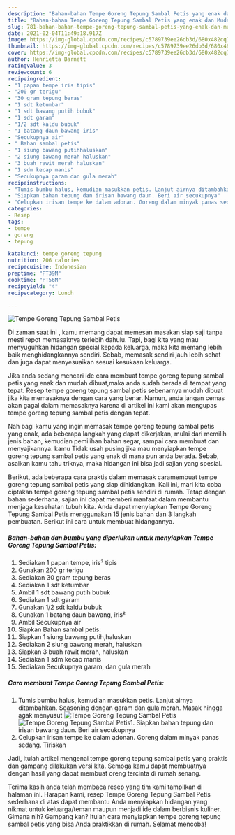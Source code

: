 ```yaml
---
description: "Bahan-bahan Tempe Goreng Tepung Sambal Petis yang enak dan Mudah Dibuat"
title: "Bahan-bahan Tempe Goreng Tepung Sambal Petis yang enak dan Mudah Dibuat"
slug: 781-bahan-bahan-tempe-goreng-tepung-sambal-petis-yang-enak-dan-mudah-dibuat
date: 2021-02-04T11:49:18.917Z
image: https://img-global.cpcdn.com/recipes/c5789739ee26db3d/680x482cq70/tempe-goreng-tepung-sambal-petis-foto-resep-utama.jpg
thumbnail: https://img-global.cpcdn.com/recipes/c5789739ee26db3d/680x482cq70/tempe-goreng-tepung-sambal-petis-foto-resep-utama.jpg
cover: https://img-global.cpcdn.com/recipes/c5789739ee26db3d/680x482cq70/tempe-goreng-tepung-sambal-petis-foto-resep-utama.jpg
author: Henrietta Barnett
ratingvalue: 3
reviewcount: 6
recipeingredient:
- "1 papan tempe iris tipis"
- "200 gr terigu"
- "30 gram tepung beras"
- "1 sdt ketumbar"
- "1 sdt bawang putih bubuk"
- "1 sdt garam"
- "1/2 sdt kaldu bubuk"
- "1 batang daun bawang iris"
- "Secukupnya air"
- " Bahan sambal petis"
- "1 siung bawang putihhaluskan"
- "2 siung bawang merah haluskan"
- "3 buah rawit merah haluskan"
- "1 sdm kecap manis"
- "Secukupnya garam dan gula merah"
recipeinstructions:
- "Tumis bumbu halus, kemudian masukkan petis. Lanjut airnya ditambahkan. Seasoning dengan garam dan gula merah. Masak hingga agak menyusut"
- "Siapkan bahan tepung dan irisan bawang daun. Beri air secukupnya"
- "Celupkan irisan tempe ke dalam adonan. Goreng dalam minyak panas sedang. Tiriskan"
categories:
- Resep
tags:
- tempe
- goreng
- tepung

katakunci: tempe goreng tepung 
nutrition: 206 calories
recipecuisine: Indonesian
preptime: "PT39M"
cooktime: "PT56M"
recipeyield: "4"
recipecategory: Lunch

---
```



![Tempe Goreng Tepung Sambal Petis](https://img-global.cpcdn.com/recipes/c5789739ee26db3d/680x482cq70/tempe-goreng-tepung-sambal-petis-foto-resep-utama.jpg)

Di zaman  saat ini , kamu memang dapat memesan masakan siap saji tanpa mesti repot memasaknya terlebih dahulu. Tapi, bagi kita yang mau menyuguhkan hidangan special kepada keluarga, maka kita memang lebih baik menghidangkannya sendiri. Sebab, memasak sendiri jauh lebih sehat dan juga dapat menyesuaikan sesuai kesukaan keluarga.

Jika anda sedang mencari ide cara membuat tempe goreng tepung sambal petis yang enak dan mudah dibuat,maka anda sudah berada di tempat yang tepat. Resep tempe goreng tepung sambal petis  sebenarnya mudah dibuat jika kita memasaknya dengan cara yang benar. Namun, anda jangan cemas akan gagal dalam memasaknya 
karena di artikel ini kami akan mengupas tempe goreng tepung sambal petis dengan tepat.  



Nah bagi kamu yang ingin memasak tempe goreng tepung sambal petis yang enak, ada beberapa langkah yang dapat dikerjakan, mulai dari memilih jenis bahan, kemudian pemilihan bahan segar, sampai cara membuat dan menyajikannya. kamu Tidak usah pusing jika mau menyiapkan tempe goreng tepung sambal petis yang enak di mana pun anda berada. Sebab, asalkan kamu  tahu triknya, maka hidangan ini bisa jadi sajian yang spesial.

Berikut, ada beberapa cara praktis  dalam memasak caramembuat tempe goreng tepung sambal petis yang siap dihidangkan. Kali ini, mari kita coba ciptakan tempe goreng tepung sambal petis sendiri di rumah. Tetap dengan bahan sederhana, sajian ini dapat memberi manfaat dalam membantu menjaga kesehatan tubuh kita. Anda dapat menyiapkan Tempe Goreng Tepung Sambal Petis menggunakan 15 jenis bahan dan 3 langkah pembuatan. Berikut ini cara untuk membuat hidangannya.

<!--inarticleads1-->

##### Bahan-bahan dan bumbu yang diperlukan untuk menyiapkan Tempe Goreng Tepung Sambal Petis:

1. Sediakan 1 papan tempe, iris² tipis
1. Gunakan 200 gr terigu
1. Sediakan 30 gram tepung beras
1. Sediakan 1 sdt ketumbar
1. Ambil 1 sdt bawang putih bubuk
1. Sediakan 1 sdt garam
1. Gunakan 1/2 sdt kaldu bubuk
1. Gunakan 1 batang daun bawang, iris²
1. Ambil Secukupnya air
1. Siapkan  Bahan sambal petis:
1. Siapkan 1 siung bawang putih,haluskan
1. Sediakan 2 siung bawang merah, haluskan
1. Siapkan 3 buah rawit merah, haluskan
1. Sediakan 1 sdm kecap manis
1. Sediakan Secukupnya garam, dan gula merah




<!--inarticleads2-->

##### Cara membuat Tempe Goreng Tepung Sambal Petis:

1. Tumis bumbu halus, kemudian masukkan petis. Lanjut airnya ditambahkan. Seasoning dengan garam dan gula merah. Masak hingga agak menyusut
<img src="https://img-global.cpcdn.com/steps/610119923f76f151/160x128cq70/tempe-goreng-tepung-sambal-petis-langkah-memasak-1-foto.jpg" alt="Tempe Goreng Tepung Sambal Petis"><img src="https://img-global.cpcdn.com/steps/79954d3c11f11730/160x128cq70/tempe-goreng-tepung-sambal-petis-langkah-memasak-1-foto.jpg" alt="Tempe Goreng Tepung Sambal Petis">1. Siapkan bahan tepung dan irisan bawang daun. Beri air secukupnya
1. Celupkan irisan tempe ke dalam adonan. Goreng dalam minyak panas sedang. Tiriskan




Jadi, itulah artikel mengenai  tempe goreng tepung sambal petis  yang praktis dan gampang dilakukan versi kita. Semoga kamu dapat membuatnya dengan hasil yang dapat membuat oreng tercinta di rumah senang. 

Terima kasih anda telah membaca resep yang tim kami tampilkan di halaman ini. Harapan kami, resep  Tempe Goreng Tepung Sambal Petis sederhana di atas dapat membantu Anda menyiapkan hidangan yang nikmat untuk keluarga/teman maupun menjadi ide dalam berbisnis kuliner. Gimana nih? Gampang kan? Itulah cara menyiapkan tempe goreng tepung sambal petis yang bisa Anda praktikkan di rumah. Selamat mencoba!

